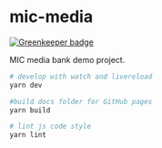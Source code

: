 # mic-media

[![Greenkeeper badge](https://badges.greenkeeper.io/JounQin/mic-media.svg)](https://greenkeeper.io/)

MIC media bank demo project.

``` bash
# develop with watch and livereload
yarn dev

#build docs folder for GitHub pages
yarn build

# lint js code style
yarn lint
```
